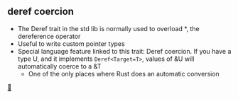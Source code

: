 ## deref coercion

* The Deref trait in the std lib is normally used to overload *, the dereference operator
* Useful to write custom pointer types
* Special language feature linked to this trait: Deref coercion.  If you have a type U, and it implements `Deref<Target=T>`, values of &U will automatically coerce to a &T
	- One of the only places where Rust does an automatic conversion

[📒](https://doc.rust-lang.org/1.29.0/book/first-edition/deref-coercions.html)